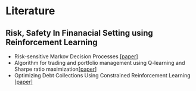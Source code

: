 # Literature

## Risk, Safety In Finanacial Setting using Reinforcement Learning
- Risk-sensitive Markov Decision Processes [[paper]](https://depositonce.tu-berlin.de/bitstream/11303/4889/1/shen_yun.pdf)
- Algorithm for trading and portfolio management using Q-learning and Sharpe ratio maximization[[paper]](https://pdfs.semanticscholar.org/dce6/ee62dad73fce9a4788c3f737204e32eab44c.pdf)
- Optimizing Debt Collections Using Constrained Reinforcement Learning [[paper]](http://www.cs.wayne.edu/~reddy/Papers/KDD10.pdf)
